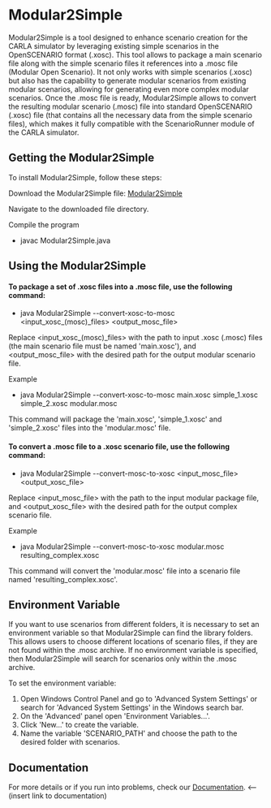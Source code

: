 Modular2Simple
========================
Modular2Simple is a tool designed to enhance scenario creation for the CARLA simulator by leveraging
existing simple scenarios in the OpenSCENARIO format (.xosc). This tool allows to package a main scenario file
along with the simple scenario files it references into a .mosc file (Modular Open Scenario). It not only
works with simple scenarios (.xosc) but also has the capability to generate modular scenarios from existing modular
scenarios, allowing for generating even more complex modular scenarios. Once the .mosc file is ready, Modular2Simple
allows to convert the resulting modular scenario (.mosc) file into standard OpenSCENARIO (.xosc) file (that contains
all the necessary data from the simple scenario files), which makes it fully compatible with the ScenarioRunner module
of the CARLA simulator.

Getting the Modular2Simple
---------------------------
To install Modular2Simple, follow these steps:

Download the Modular2Simple
file: [Modular2Simple](https://github.com/NikolaiKhriapov/modular2simple/blob/main/src/Modular2Simple.java)

Navigate to the downloaded file directory.

Compile the program

* javac Modular2Simple.java

Using the Modular2Simple
---------------------------

#### To package a set of .xosc files into a .mosc file, use the following command:

* java Modular2Simple --convert-xosc-to-mosc <input_xosc_(mosc)_files> <output_mosc_file>

Replace <input_xosc_(mosc)_files> with the path to input .xosc (.mosc) files (the main scenario file must be named
'main.xosc'), and <output_mosc_file> with the desired path for the output modular scenario file.

Example

* java Modular2Simple --convert-xosc-to-mosc main.xosc simple_1.xosc simple_2.xosc modular.mosc

This command will package the 'main.xosc', 'simple_1.xosc' and 'simple_2.xosc' files into the 'modular.mosc' file.

#### To convert a .mosc file to a .xosc scenario file, use the following command:

* java Modular2Simple --convert-mosc-to-xosc <input_mosc_file> <output_xosc_file>

Replace <input_mosc_file> with the path to the input modular package file, and <output_xosc_file> with the desired path
for the output complex scenario file.

Example

* java Modular2Simple --convert-mosc-to-xosc modular.mosc resulting_complex.xosc

This command will convert the 'modular.mosc' file into a scenario file named 'resulting_complex.xosc'.

Environment Variable
---------------------------

If you want to use scenarios from different folders, it is necessary to set an environment variable so that
Modular2Simple can find the library folders. This allows users to choose different locations of scenario files, if they
are not found within the .mosc archive. If no environment variable is specified, then Modular2Simple will search for
scenarios only within the .mosc archive.

To set the environment variable:

1. Open Windows Control Panel and go to 'Advanced System Settings' or search for 'Advanced System Settings' in the
   Windows search bar.
2. On the 'Advanced' panel open 'Environment Variables...'.
3. Click 'New...' to create the variable.
4. Name the variable 'SCENARIO_PATH' and choose the path to the desired folder with scenarios.

Documentation
---------------------------
For more details or if you run into problems, check our
[Documentation](http://link-to-documentation). <-- (insert link to documentation) 
